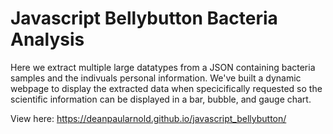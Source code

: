 # Javascript Bellybutton Bacteria Analysis

Here we extract multiple large datatypes from a JSON containing bacteria samples and the indivuals personal information. We've built a dynamic webpage to display the extracted data when specicifically requested so the scientific information can be displayed in a bar, bubble, and gauge chart.

View here:
https://deanpaularnold.github.io/javascript_bellybutton/
